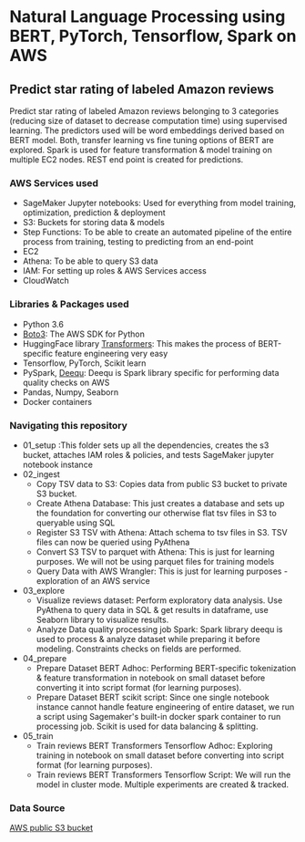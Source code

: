# Natural Language Processing using BERT, PyTorch, Tensorflow, Spark on AWS
## Predict star rating of labeled Amazon reviews

Predict star rating of labeled Amazon reviews belonging to 3 categories (reducing size of dataset to decrease computation time) using supervised learning. The predictors used will be word embeddings derived based on BERT model. Both, transfer learning vs fine tuning options of BERT are explored. Spark is used for feature transformation & model training on multiple EC2 nodes. REST end point is created for predictions.

### AWS Services used
- SageMaker Jupyter notebooks: Used for everything from model training, optimization, prediction & deployment
- S3: Buckets for storing data & models
- Step Functions: To be able to create an automated pipeline of the entire process from training, testing to predicting from an end-point
- EC2
- Athena: To be able to query S3 data
- IAM: For setting up roles & AWS Services access
- CloudWatch

### Libraries & Packages used
- Python 3.6
- [Boto3](https://boto3.amazonaws.com/v1/documentation/api/latest/index.html#:~:text=Boto%20is%20the%20Amazon%20Web,level%20access%20to%20AWS%20services.): The AWS SDK for Python
- HuggingFace library [Transformers](https://huggingface.co/transformers/): This makes the process of BERT-specific feature engineering very easy
- Tensorflow, PyTorch, Scikit learn
- PySpark, [Deequ](https://github.com/awslabs/deequ): Deequ is Spark library specific for performing data quality checks on AWS
- Pandas, Numpy, Seaborn
- Docker containers

### Navigating this repository
- 01_setup
  :This folder sets up all the dependencies, creates the s3 bucket, attaches IAM roles & policies, and tests SageMaker jupyter notebook instance
- 02_ingest
  - Copy TSV data to S3: Copies data from public S3 bucket to private S3 bucket.
  - Create Athena Database: This just creates a database and sets up the foundation for converting our otherwise flat tsv files in S3 to queryable using SQL
  - Register S3 TSV with Athena: Attach schema to tsv files in S3. TSV files can now be queried using PyAthena
  - Convert S3 TSV to parquet with Athena: This is just for learning purposes. We will not be using parquet files for training models
  - Query Data with AWS Wrangler: This is just for learning purposes - exploration of an AWS service
- 03_explore
  - Visualize reviews dataset: Perform exploratory data analysis. Use PyAthena to query data in SQL & get results in dataframe, use Seaborn library to visualize results.
  - Analyze Data quality processing job Spark: Spark library deequ is used to process & analyze dataset while preparing it before modeling. Constraints checks on fields are performed.
- 04_prepare
  - Prepare Dataset BERT Adhoc: Performing BERT-specific tokenization & feature transformation in notebook on small dataset before converting it into script format (for learning purposes).
  - Prepare Dataset BERT scikit script: Since one single notebook instance cannot handle feature engineering of entire dataset, we run a script using Sagemaker's built-in docker spark container to run processing job. Scikit is used for data balancing & splitting.
- 05_train
  - Train reviews BERT Transformers Tensorflow Adhoc: Exploring training in notebook on small dataset before converting into script format (for learning purposes).
  - Train reviews BERT Transformers Tensorflow Script: We will run the model in cluster mode. Multiple experiments are created & tracked.


### Data Source
[AWS public S3 bucket](https://s3.amazonaws.com/amazon-reviews-pds/readme.html)
